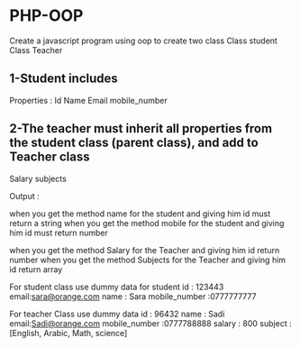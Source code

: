 # PHP-OOP
Create a javascript program using oop to create two class
Class student 
Class Teacher 

## 1-Student includes
 Properties :
Id
Name
Email
mobile_number 

## 2-The teacher must inherit all properties from the student class (parent class), and  add to Teacher class 
Salary 
subjects

Output :

when you get the method  name for the student  and giving him id must return a string
when you get the method mobile for the student and giving him id must return number

when you get the method  Salary for the Teacher  and giving him id return number
when you get the method Subjects for the Teacher and giving him id return array

For student class 
use dummy data 
for student
id : 123443
email:sara@orange.com
name : Sara
mobile_number :0777777777

For teacher Class
use dummy data 
id : 96432
name : Sadi
email:Sadi@orange.com
mobile_number :0777788888
salary : 800
subject : [English, Arabic, Math, science] 


